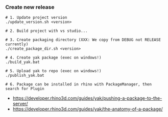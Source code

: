 ### Create new release

```
# 1. Update project version
./update_version.sh <version>

# 2. Build project with vs studio...

# 3. Create packaging directory (XXX: We copy from DEBUG not RELEASE currently)
./create_package_dir.sh <version>

# 4. Create yak package (exec on windows!)
./build_yak.bat

# 5. Upload yak to repo (exec on windows!)
./publish_yak.bat

# 6. Package can be installed in rhino with PackageManager, then search for Plugin
```


- https://developer.rhino3d.com/guides/yak/pushing-a-package-to-the-server/
- https://developer.rhino3d.com/guides/yak/the-anatomy-of-a-package/